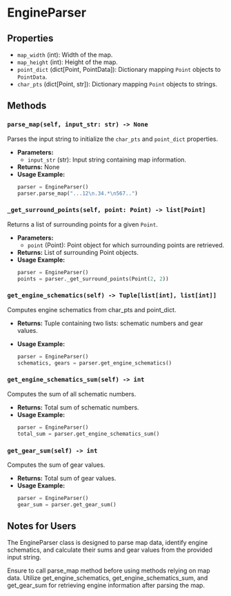 # EngineParser

## Properties
- `map_width` (int): Width of the map.
- `map_height` (int): Height of the map.
- `point_dict` (dict[Point, PointData]): Dictionary mapping `Point` objects to `PointData`.
- `char_pts` (dict[Point, str]): Dictionary mapping `Point` objects to strings.

## Methods

### `parse_map(self, input_str: str) -> None`
Parses the input string to initialize the `char_pts` and `point_dict` properties.

- **Parameters:**
  - `input_str` (str): Input string containing map information.
- **Returns:** None
- **Usage Example:**
  ```python
  parser = EngineParser()
  parser.parse_map("...12\n.34.*\n567..")
  ```

###  `_get_surround_points(self, point: Point) -> list[Point]`
Returns a list of surrounding points for a given `Point`.

- **Parameters:**
  - `point` (Point): Point object for which surrounding points are retrieved.
- **Returns:** List of surrounding Point objects.
- **Usage Example:**
  ```python
  parser = EngineParser()
  points = parser._get_surround_points(Point(2, 2))
  ```

### `get_engine_schematics(self) -> Tuple[list[int], list[int]]`
Computes engine schematics from char_pts and point_dict.

- **Returns:** Tuple containing two lists: schematic numbers and gear values.
- **Usage Example:**

  ```python
  parser = EngineParser()
  schematics, gears = parser.get_engine_schematics()
  ```

### `get_engine_schematics_sum(self) -> int`
Computes the sum of all schematic numbers.

- **Returns:** Total sum of schematic numbers.
- **Usage Example:**
  ```python
  parser = EngineParser()
  total_sum = parser.get_engine_schematics_sum()
  ```

### `get_gear_sum(self) -> int`
Computes the sum of gear values.

- **Returns:** Total sum of gear values.
- **Usage Example:**
  ```python
  parser = EngineParser()
  gear_sum = parser.get_gear_sum()
  ```


## Notes for Users

The EngineParser class is designed to parse map data, identify engine schematics, and calculate their sums and gear values from the provided input string.

Ensure to call parse_map method before using methods relying on map data.
Utilize get_engine_schematics, get_engine_schematics_sum, and get_gear_sum for retrieving engine information after parsing the map.